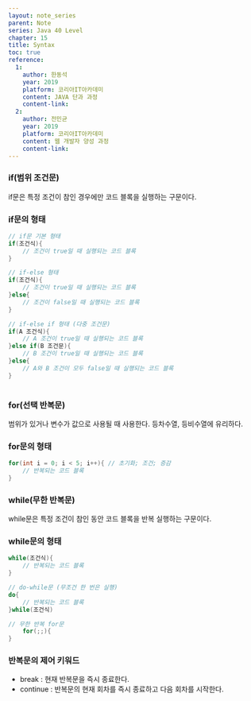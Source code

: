 ```yaml
---
layout: note_series
parent: Note
series: Java 40 Level
chapter: 15
title: Syntax
toc: true
reference:
  1:
    author: 한동석
    year: 2019
    platform: 코리아IT아카데미
    content: JAVA 단과 과정
    content-link:
  2:
    author: 전민균
    year: 2019
    platform: 코리아IT아카데미
    content: 웹 개발자 양성 과정
    content-link: 
---
```


### if(범위 조건문)
if문은 특정 조건이 참인 경우에만 코드 블록을 실행하는 구문이다.

### if문의 형태

```java
// if문 기본 형태
if(조건식){
    // 조건이 true일 때 실행되는 코드 블록
}

// if-else 형태
if(조건식){
    // 조건이 true일 때 실행되는 코드 블록
}else{
    // 조건이 false일 때 실행되는 코드 블록
}

// if-else if 형태 (다중 조건문)
if(A 조건식){
    // A 조건이 true일 때 실행되는 코드 블록
}else if(B 조건문){
    // B 조건이 true일 때 실행되는 코드 블록
}else{
    // A와 B 조건이 모두 false일 때 실행되는 코드 블록
}
 
```

### for(선택 반복문)
범위가 있거나 변수가 값으로 사용될 때 사용한다. 등차수열, 등비수열에 유리하다.

### for문의 형태
```java
for(int i = 0; i < 5; i++){ // 초기화; 조건; 증감
    // 반복되는 코드 블록
}
```

### while(무한 반복문)
while문은 특정 조건이 참인 동안 코드 블록을 반복 실행하는 구문이다.

### while문의 형태
```java
while(조건식){
    // 반복되는 코드 블록
}

// do-while문 (무조건 한 번은 실행)
do{
    // 반복되는 코드 블록
}while(조건식)

// 무한 반복 for문
    for(;;){
}
```

### 반복문의 제어 키워드
- break : 현재 반복문을 즉시 종료한다.
- continue : 반복문의 현재 회차를 즉시 종료하고 다음 회차를 시작한다.